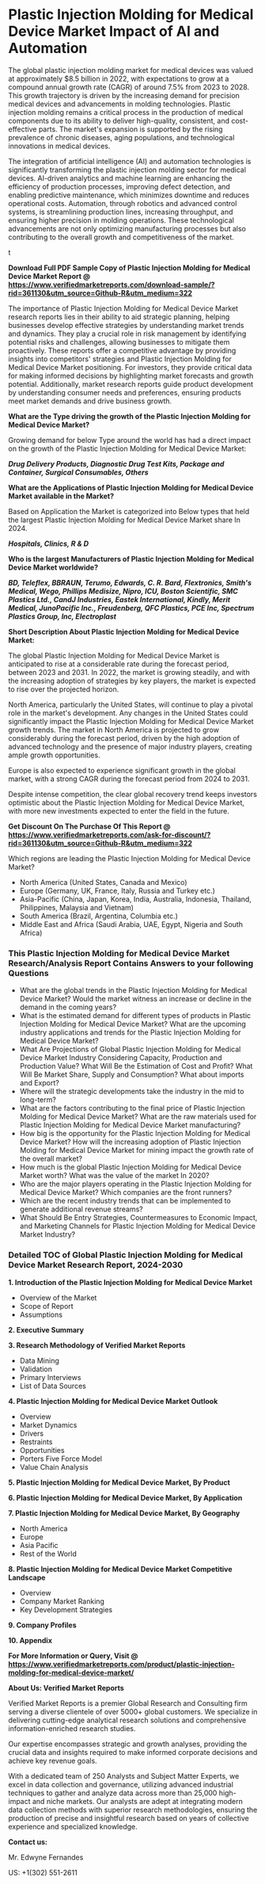 <meta name="title" content="Global Plastic Injection Molding for Medical Device Market Impact of AI and Automation"><meta name="description" content="The global plastic injection molding market for medical devices was valued at approximately $8.5 billion in 2022, with expectations to grow at a compound annual growth"><meta name="title" content="Plastic Injection Molding for Medical Device Market Size, Share, Scope, Trends, Growth, Opportunities, Analysis, Forecast"><h1>Plastic Injection Molding for Medical Device Market Impact of AI and Automation</h1><p>The global plastic injection molding market for medical devices was valued at approximately $8.5 billion in 2022, with expectations to grow at a compound annual growth rate (CAGR) of around 7.5% from 2023 to 2028. This growth trajectory is driven by the increasing demand for precision medical devices and advancements in molding technologies. Plastic injection molding remains a critical process in the production of medical components due to its ability to deliver high-quality, consistent, and cost-effective parts. The market's expansion is supported by the rising prevalence of chronic diseases, aging populations, and technological innovations in medical devices.</p><p>The integration of artificial intelligence (AI) and automation technologies is significantly transforming the plastic injection molding sector for medical devices. AI-driven analytics and machine learning are enhancing the efficiency of production processes, improving defect detection, and enabling predictive maintenance, which minimizes downtime and reduces operational costs. Automation, through robotics and advanced control systems, is streamlining production lines, increasing throughput, and ensuring higher precision in molding operations. These technological advancements are not only optimizing manufacturing processes but also contributing to the overall growth and competitiveness of the market.</p>t</p><p id="" class=""><strong>Download Full PDF Sample Copy of Plastic Injection Molding for Medical Device Market Report @ <a href="https://www.verifiedmarketreports.com/download-sample/?rid=361130&utm_source=Github-R&utm_medium=322" target="_blank">https://www.verifiedmarketreports.com/download-sample/?rid=361130&utm_source=Github-R&utm_medium=322</a></strong></p><p>The importance of&nbsp;Plastic Injection Molding for Medical Device Market research reports lies in their ability to aid strategic planning, helping businesses develop effective strategies by understanding market trends and dynamics. They play a crucial role in risk management by identifying potential risks and challenges, allowing businesses to mitigate them proactively. These reports offer a competitive advantage by providing insights into competitors' strategies and Plastic Injection Molding for Medical Device Market positioning. For investors, they provide critical data for making informed decisions by highlighting market forecasts and growth potential. Additionally, market research reports guide product development by understanding consumer needs and preferences, ensuring products meet market demands and drive business growth.</p><p><strong>What are the&nbsp;Type driving the growth of the Plastic Injection Molding for Medical Device Market?</strong></p><p id="" class="">Growing demand for below Type around the world has had a direct impact on the growth of the Plastic Injection Molding for Medical Device Market:</p><em><strong>Drug Delivery Products, Diagnostic Drug Test Kits, Package and Container, Surgical Consumables, Others</strong></em></p><strong>What are the&nbsp;Applications&nbsp;of Plastic Injection Molding for Medical Device Market available in the Market?</strong></p><p id="" class="">Based on Application the Market is categorized into Below types that held the largest Plastic Injection Molding for Medical Device Market share In 2024.</p><em><strong>Hospitals, Clinics, R & D</strong></em></p><strong>Who is the largest Manufacturers of Plastic Injection Molding for Medical Device Market worldwide?</strong></p><p><em><strong>BD, Teleflex, BBRAUN, Terumo, Edwards, C. R. Bard, Flextronics, Smith's Medical, Wego, Phillips Medisize, Nipro, ICU, Boston Scientific, SMC Plastics Ltd., CandJ Industries, Eastek International, Kindly, Merit Medical, JunoPacific Inc., Freudenberg, QFC Plastics, PCE Inc, Spectrum Plastics Group, Inc, Electroplast</strong></em></p><p id="" class=""><strong>Short Description About Plastic Injection Molding for Medical Device Market:</strong></p><p>The global Plastic Injection Molding for Medical Device Market is anticipated to rise at a considerable rate during the forecast period, between 2023 and 2031. In 2022, the market is growing steadily, and with the increasing adoption of strategies by key players, the market is expected to rise over the projected horizon.</p><p>North America, particularly the United States, will continue to play a pivotal role in the market's development. Any changes in the United States could significantly impact the Plastic Injection Molding for Medical Device Market growth trends. The market in North America is projected to grow considerably during the forecast period, driven by the high adoption of advanced technology and the presence of major industry players, creating ample growth opportunities.</p><p>Europe is also expected to experience significant growth in the global market, with a strong CAGR during the forecast period from 2024 to 2031.</p><p>Despite intense competition, the clear global recovery trend keeps investors optimistic about the Plastic Injection Molding for Medical Device Market, with more new investments expected to enter the field in the future.</p><p id="" class=""><strong>Get Discount On The Purchase Of This Report @ <a href="https://www.verifiedmarketreports.com/ask-for-discount/?rid=361130&utm_source=Github-R&utm_medium=322" target="_blank">https://www.verifiedmarketreports.com/ask-for-discount/?rid=361130&utm_source=Github-R&utm_medium=322</a></strong></p>Which regions are leading the Plastic Injection Molding for Medical Device Market?</p><ul><li>North America (United States, Canada and Mexico)</li><li>Europe (Germany, UK, France, Italy, Russia and Turkey etc.)</li><li>Asia-Pacific (China, Japan, Korea, India, Australia, Indonesia, Thailand, Philippines, Malaysia and Vietnam)</li><li>South America (Brazil, Argentina, Columbia etc.)</li><li>Middle East and Africa (Saudi Arabia, UAE, Egypt, Nigeria and South Africa)</li></ul><h3 id="" class="">This Plastic Injection Molding for Medical Device Market Research/Analysis Report Contains Answers to your following Questions</h3><ul><li>What are the global trends in the Plastic Injection Molding for Medical Device Market? Would the market witness an increase or decline in the demand in the coming years?</li><li>What is the estimated demand for different types of products in Plastic Injection Molding for Medical Device Market? What are the upcoming industry applications and trends for the Plastic Injection Molding for Medical Device Market?</li><li>What Are Projections of Global Plastic Injection Molding for Medical Device Market Industry Considering Capacity, Production and Production Value? What Will Be the Estimation of Cost and Profit? What Will Be Market Share, Supply and Consumption? What about imports and Export?</li><li>Where will the strategic developments take the industry in the mid to long-term?</li><li>What are the factors contributing to the final price of Plastic Injection Molding for Medical Device Market? What are the raw materials used for Plastic Injection Molding for Medical Device Market manufacturing?</li><li>How big is the opportunity for the Plastic Injection Molding for Medical Device Market? How will the increasing adoption of Plastic Injection Molding for Medical Device Market for mining impact the growth rate of the overall market?</li><li>How much is the global Plastic Injection Molding for Medical Device Market worth? What was the value of the market In 2020?</li><li>Who are the major players operating in the Plastic Injection Molding for Medical Device Market? Which companies are the front runners?</li><li>Which are the recent industry trends that can be implemented to generate additional revenue streams?</li><li>What Should Be Entry Strategies, Countermeasures to Economic Impact, and Marketing Channels for Plastic Injection Molding for Medical Device Market Industry?</li></ul><h3 id="" class="">Detailed TOC of Global Plastic Injection Molding for Medical Device Market Research Report, 2024-2030</h3><p id="" class=""><strong>1. Introduction of the Plastic Injection Molding for Medical Device Market</strong></p><ul><li>Overview of the Market</li><li>Scope of Report</li><li>Assumptions</li></ul><p id="" class=""><strong>2. Executive Summary</strong></p><p id="" class=""><strong>3. Research Methodology of Verified Market Reports</strong></p><ul><li>Data Mining</li><li>Validation</li><li>Primary Interviews</li><li>List of Data Sources</li></ul><p id="" class=""><strong>4. Plastic Injection Molding for Medical Device Market Outlook</strong></p><ul><li>Overview</li><li>Market Dynamics</li><li>Drivers</li><li>Restraints</li><li>Opportunities</li><li>Porters Five Force Model</li><li>Value Chain Analysis</li></ul><p id="" class=""><strong>5. Plastic Injection Molding for Medical Device Market, By Product</strong></p><p id="" class=""><strong>6. Plastic Injection Molding for Medical Device Market, By Application</strong></p><p id="" class=""><strong>7. Plastic Injection Molding for Medical Device Market, By Geography</strong></p><ul><li>North America</li><li>Europe</li><li>Asia Pacific</li><li>Rest of the World</li></ul><p id="" class=""><strong>8. Plastic Injection Molding for Medical Device Market Competitive Landscape</strong></p><ul><li>Overview</li><li>Company Market Ranking</li><li>Key Development Strategies</li></ul><p id="" class=""><strong>9. Company Profiles</strong></p><p id="" class=""><strong>10. Appendix</strong></p><p id="" class=""><strong>For More Information or Query, Visit @ <a href="https://www.verifiedmarketreports.com/product/plastic-injection-molding-for-medical-device-market/" target="_blank">https://www.verifiedmarketreports.com/product/plastic-injection-molding-for-medical-device-market/</a></strong></p><p id="" class=""><strong>About Us: Verified Market Reports</strong></p><p id="" class="">Verified Market Reports is a premier Global Research and Consulting firm serving a diverse clientele of over 5000+ global customers. We specialize in delivering cutting-edge analytical research solutions and comprehensive information-enriched research studies.</p><p id="" class="">Our expertise encompasses strategic and growth analyses, providing the crucial data and insights required to make informed corporate decisions and achieve key revenue goals.</p><p id="" class="">With a dedicated team of 250 Analysts and Subject Matter Experts, we excel in data collection and governance, utilizing advanced industrial techniques to gather and analyze data across more than 25,000 high-impact and niche markets. Our analysts are adept at integrating modern data collection methods with superior research methodologies, ensuring the production of precise and insightful research based on years of collective experience and specialized knowledge.</p><p id="" class=""><strong>Contact us:</strong></p><p id="" class="">Mr. Edwyne Fernandes</p><p id="" class="">US: +1(302) 551-2611</p>